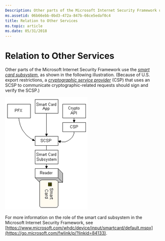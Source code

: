 ```yaml
---
Description: Other parts of the Microsoft Internet Security Framework use the smart card subsystem, as shown in the following illustration.
ms.assetid: 06b66ebb-0bd3-472a-847b-66ce5edaf0c4
title: Relation to Other Services
ms.topic: article
ms.date: 05/31/2018
---
```


# Relation to Other Services

Other parts of the Microsoft Internet Security Framework use the [*smart card subsystem*](https://msdn.microsoft.com/en-us/library/ms721625(v=VS.85).aspx), as shown in the following illustration. (Because of U.S. export restrictions, a [*cryptographic service provider*](https://msdn.microsoft.com/en-us/library/ms721572(v=VS.85).aspx) (CSP) that uses an SCSP to communicate cryptographic-related requests should sign and verify the SCSP.)

![relation of microsoft internet security framework to smart card subsystem](images/smartovr3.png)

For more information on the role of the smart card subsystem in the Microsoft Internet Security Framework, see [https://www.microsoft.com/whdc/device/input/smartcard/default.mspx](https://go.microsoft.com/fwlink/p/?linkid=84133).

 

 




